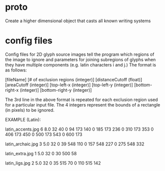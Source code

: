 # proto
Create a higher dimensional object that casts all known writing systems

# config files
Config files for 2D glyph source images tell the program which regions of the image to ignore and parameters for joining subregions of glyphs when they have multiple components (e.g. latin characters i and j.) The format is as follows:

[fileName]
[# of exclusion regions (integer)] [distanceCutoff (float)] [areaCutoff (integer)]
[top-left-x (integer)] [top-left-y (integer)] [bottom-right-x (integer)] [bottom-right-y (integer)]

The 3rd line in the above format is repeated for each exclusion region used for a particular input file. The 4 integers represent the bounds of a rectangle (in pixels) to be ignored.

EXAMPLE (Latin):

latin_accents.jpg
6 8.0 32
40 0 94 173
140 0 185 173
236 0 310 173
353 0 406 173
450 0 500 173
543 0 600 173

latin_archaic.jpg
3 5.0 32
0 39 548 110
0 157 548 227
0 275 548 332

latin_extra.jpg
1 5.0 32
0 30 500 58

latin_ligs.jpg
2 5.0 32
0 35 515 70
0 110 515 142